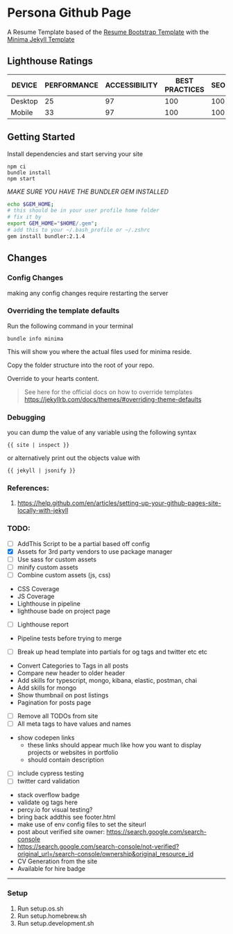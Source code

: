 # Persona Github Page
A Resume Template based of the [Resume Bootstrap Template](https://startbootstrap.com/themes/resume/) with the [Minima Jekyll Template](https://jekyll.github.io/minima/)

## Lighthouse Ratings

| **DEVICE**    | **PERFORMANCE**   | **ACCESSIBILITY** | **BEST PRACTICES**    | **SEO**   | **PWA**   |
| ------------- | ----------------- | ----------------- | --------------------- | --------- | --------- |
| Desktop       | 25                | 97                | 100                   | 100       | n/a       |
| Mobile        | 33                | 97                | 100                   | 100       | n/a       |

## Getting Started
Install dependencies and start serving your site

```
npm ci
bundle install
npm start
```

*MAKE SURE YOU HAVE THE BUNDLER GEM INSTALLED*
```bash
echo $GEM_HOME;
# this should be in your user profile home folder
# fix it by
export GEM_HOME="$HOME/.gem";
# add this to your ~/.bash_profile or ~/.zshrc
gem install bundler:2.1.4
```

## Changes

### Config Changes
making any config changes require restarting the server

### Overriding the template defaults
Run the following command in your terminal
```
bundle info minima
```

This will show you where the actual files used for minima reside.

Copy the folder structure into the root of your repo.

Override to your hearts content.

> See here for the official docs on how to override templates
> https://jekyllrb.com/docs/themes/#overriding-theme-defaults

### Debugging
you can dump the value of any variable using the following syntax

```
{{ site | inspect }}
```

or alternatively print out the objects value with

```
{{ jekyll | jsonify }}
```

### References:
1. https://help.github.com/en/articles/setting-up-your-github-pages-site-locally-with-jekyll


### TODO:
* [ ] AddThis Script to be a partial based off config
* [X] Assets for 3rd party vendors to use package manager
* [ ] Use sass for custom assets
* [ ] minify custom assets
* [ ] Combine custom assets (js, css)
* CSS Coverage
* JS Coverage
* Lighthouse in pipeline
* lighthouse bade on project page
* [ ] Lighthouse report
* Pipeline tests before trying to merge
* [ ] Break up head template into partials for og tags and twitter etc etc
* Convert Categories to Tags in all posts
* Compare new header to older header
* Add skills for typescript, mongo, kibana, elastic, postman, chai
* Add skills for mongo
* Show thumbnail on post listings
* Pagination for posts page
* [ ] Remove all TODOs from site
* [ ] All meta tags to have values and names
* show codepen links
  * these links should appear much like how you want to display projects or websites in portfolio
  * should contain description
* [ ] include cypress testing
* [ ] twitter card validation
* stack overflow badge
* validate og tags here
* percy.io for visual testing?
* bring back addthis see footer.html
* make use of env config files to set the siteurl
* post about verified site owner: https://search.google.com/search-console
* https://search.google.com/search-console/not-verified?original_url=/search-console/ownership&original_resource_id
* CV Generation from the site
* Available for hire badge

---

### Setup
1. Run setup.os.sh 
2. Run setup.homebrew.sh
3. Run setup.development.sh
